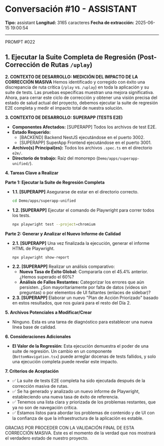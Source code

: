 # Conversación #10 - ASSISTANT

**Tipo:** assistant
**Longitud:** 3165 caracteres
**Fecha de extracción:** 2025-06-15 19:00:54

---

PROMPT #022
## 1. Ejecutar la Suite Completa de Regresión (Post-Corrección de Rutas `/uplay`)

**2. CONTEXTO DE DESARROLLO: MEDICIÓN DEL IMPACTO DE LA CORRECCIÓN MASIVA**
Hemos identificado y corregido con éxito una discrepancia de ruta crítica (`/play` vs. `/uplay`) en toda la aplicación y su suite de tests. Las pruebas específicas muestran una mejora significativa. Ahora, para cerrar este ciclo de corrección y obtener una visión precisa del estado de salud actual del proyecto, debemos ejecutar la suite de regresión E2E completa y medir el impacto total de nuestra solución.

**3. CONTEXTO DE DESARROLLO: SUPERAPP (TESTS E2E)**
- **Componentes Afectados:** [SUPERAPP] Todos los archivos de test E2E.
- **Estado Requerido:**
    - [BACKEND] Backend NestJS ejecutándose en el puerto 3002.
    - [SUPERAPP] SuperApp Frontend ejecutándose en el puerto 3001.
- **Archivo(s) Principal(es):** Todos los archivos `.spec.ts` en el directorio `e2e/`.
- **Directorio de trabajo:** Raíz del monorepo (`Demo/apps/superapp-unified/`).

**4. Tareas Clave a Realizar**

**Parte 1: Ejecutar la Suite de Regresión Completa**
*   **1.1. [SUPERAPP]** Asegurarse de estar en el directorio correcto.
    ```bash
    cd Demo/apps/superapp-unified
    ```
*   **1.2. [SUPERAPP]** Ejecutar el comando de Playwright para correr todos los tests.
    ```bash
    npx playwright test --project=chromium
    ```

**Parte 2: Generar y Analizar el Nuevo Informe de Calidad**
*   **2.1. [SUPERAPP]** Una vez finalizada la ejecución, generar el informe HTML de Playwright.
    ```bash
    npx playwright show-report
    ```
*   **2.2. [SUPERAPP]** Realizar un análisis comparativo:
    *   **Nueva Tasa de Éxito Global:** Compararla con el 45.4% anterior. ¿Hemos superado el 60%?
    *   **Análisis de Fallos Restantes:** Categorizar los errores que aún persisten. ¿Son mayoritariamente por falta de datos (videos sin preguntas) o por elementos de UI faltantes (enlaces de sidebar)?
*   **2.3. [SUPERAPP]** Elaborar un nuevo "Plan de Acción Priorizado" basado en estos resultados, que nos guiará para el resto del Día 2.

**5. Archivos Potenciales a Modificar/Crear**
- Ninguno. Esta es una tarea de diagnóstico para establecer una nueva línea base de calidad.

**6. Consideraciones Adicionales**
- **El Valor de la Regresión:** Esta ejecución demuestra el poder de una suite de regresión. Un cambio en un componente (`BottomNavigation.tsx`) puede arreglar docenas de tests fallidos, y solo una ejecución completa puede revelar este impacto.

**7. Criterios de Aceptación**
- ✅ La suite de tests E2E completa ha sido ejecutada después de la corrección masiva de rutas.
- ✅ Se ha generado y analizado un nuevo informe de Playwright, estableciendo una nueva tasa de éxito de referencia.
- ✅ Tenemos una lista clara y priorizada de los problemas restantes, que ya no son de navegación crítica.
- ✅ Estamos listos para abordar los problemas de contenido y de UI con la confianza de que la infraestructura de la aplicación es estable.

GRACIAS POR PROCEDER CON LA VALIDACIÓN FINAL DE ESTA CORRECCIÓN MASIVA. Este es el momento de la verdad que nos mostrará el verdadero estado de nuestro proyecto.